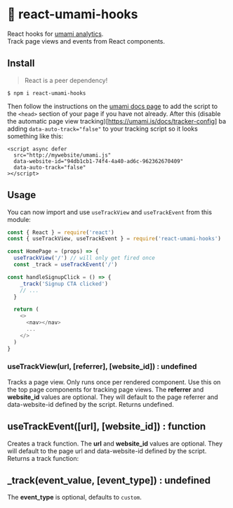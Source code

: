 # 🥓 react-umami-hooks
React hooks for [umami analytics](https://umami.is/).  
Track page views and events from React components.

## Install
> React is a peer dependency!
```
$ npm i react-umami-hooks
```

Then follow the instructions on the [umami docs page](https://umami.is/docs/) to add the script to the `<head>` section of your page if you have not already. After this (disable the automatic page view tracking)[https://umami.is/docs/tracker-config] ba adding 
`data-auto-track="false"` to your tracking script so it looks something like this:  
```
<script async defer
  src="http://mywebsite/umami.js"
  data-website-id="94db1cb1-74f4-4a40-ad6c-962362670409"
  data-auto-track="false"
></script>
```
 
 ## Usage
You can now import and use `useTrackView` and `useTrackEvent` from this module:
```javascript
const { React } = require('react')
const { useTrackView, useTrackEvent } = require('react-umami-hooks')

const HomePage = (props) => {
  useTrackView('/') // will only get fired once
  const _track = useTrackEvent('/')

const handleSignupClick = () => {
    _track('Signup CTA clicked')
    // ...
  }

  return (
    <>
      <nav></nav>
      ...
    </>
  )
}

```

### useTrackView(url, [referrer], [website_id]) : undefined
Tracks a page view. Only runs once per rendered component. Use this on the top page components for tracking page views. The **referrer** and **website_id** values are optional. They will default to the page referrer and data-website-id defined by the script. Returns undefined.

## useTrackEvent([url], [website_id]) : function
Creates a track function. The **url** and **website_id** values are optional. They will default to the page url and data-website-id defined by the script. Returns a track function:

## _track(event_value, [event_type]) : undefined
The **event_type** is optional, defaults to `custom`. 
